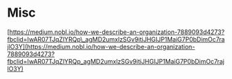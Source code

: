 # Misc

[https://medium.nobl.io/how-we-describe-an-organization-7889093d4273?fbclid=IwAR07TJqZlYRQp\_agMD2umxlzSGv9itiJHGIJP1MaiG7P0bDimOc7rajlO3Y](https://medium.nobl.io/how-we-describe-an-organization-7889093d4273?fbclid=IwAR07TJqZlYRQp_agMD2umxlzSGv9itiJHGIJP1MaiG7P0bDimOc7rajlO3Y)

